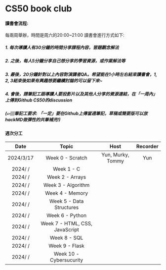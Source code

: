 # CS50 book club



#### 讀書會流程:
每兩周舉辦，時間是周六的20:00~21:00
讀書會進行方式如下:

##### 1. 每次導讀人有30分鐘的時間分享課程內容，習題觀念解法
##### 2. 之後，每人5分鐘分享自己想分享的學習資源，或作業解法等
##### 3. 最後，20分鐘針對以上內容對演講者QA。希望能在1小時左右結束讀書會，1, 2, 3結束後如果有興趣想要繼續討論的可以留下來~
##### 4. 會後，請筆記工跟導讀人要投影片以及其他人分享的資源連結，在「一周內」上傳到Github CS50的discussion
##### (👉🏼筆記工要求: 「一定」要在Github上傳當週筆記，草稿或簡要版可以放hackMD做彈性的共筆補充!)

#### 週次分工
|Date     |Topic  |Host    |Recorder  |
|:-------:|:------:|:------:|:------:|
|2024/3/17|Week 0 - Scratch|Yun, Murky, Tommy|Yun|
|2024/ / |Week 1 - C|  |  |
|2024/ / |Week 2 - Arrays|  |  |
|2024/ / |Week 3 - Algorithm|  |  |
|2024/ / |Week 4 - Memory|  |  |
|2024/ / |Week 5 - Data Structures|  |  |
|2024/ / |Week 6 - Python|  |  |
|2024/ / |Week 7 - HTML, CSS, JavaScript|  |  |
|2024/ / |Week 8 - SQL|  |  |
|2024/ / |Week 9 - Flask|  |  |
|2024/ / |Week 10 - Cybersucurity|  |  |
